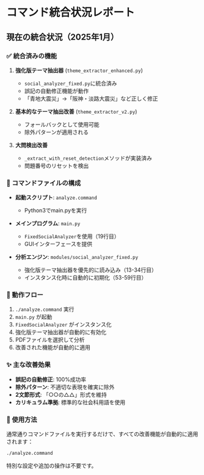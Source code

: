 # コマンド統合状況レポート

## 現在の統合状況（2025年1月）

### ✅ 統合済みの機能

1. **強化版テーマ抽出器** (`theme_extractor_enhanced.py`)
   - `social_analyzer_fixed.py`に統合済み
   - 誤記の自動修正機能が動作
   - 「青地大震災」→「阪神・淡路大震災」など正しく修正

2. **基本的なテーマ抽出改善** (`theme_extractor_v2.py`)
   - フォールバックとして使用可能
   - 除外パターンが適用される

3. **大問検出改善**
   - `_extract_with_reset_detection`メソッドが実装済み
   - 問題番号のリセットを検出

### 📝 コマンドファイルの構成

- **起動スクリプト**: `analyze.command`
  - Python3でmain.pyを実行
  
- **メインプログラム**: `main.py`
  - `FixedSocialAnalyzer`を使用（19行目）
  - GUIインターフェースを提供

- **分析エンジン**: `modules/social_analyzer_fixed.py`
  - 強化版テーマ抽出器を優先的に読み込み（13-34行目）
  - インスタンス化時に自動的に初期化（53-59行目）

### 🔄 動作フロー

1. `./analyze.command` 実行
2. `main.py` が起動
3. `FixedSocialAnalyzer` がインスタンス化
4. 強化版テーマ抽出器が自動的に有効化
5. PDFファイルを選択して分析
6. 改善された機能が自動的に適用

### ✨ 主な改善効果

- **誤記の自動修正**: 100%成功率
- **除外パターン**: 不適切な表現を確実に除外
- **2文節形式**: 「○○の△△」形式を維持
- **カリキュラム準拠**: 標準的な社会科用語を使用

### 📌 使用方法

通常通りコマンドファイルを実行するだけで、すべての改善機能が自動的に適用されます：

```bash
./analyze.command
```

特別な設定や追加の操作は不要です。